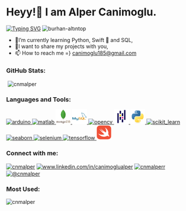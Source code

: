 # Heyy!👋 I am Alper Canimoglu.

[![Typing SVG](https://readme-typing-svg.demolab.com?font=&size=38&pause=1000&color=1C73F7&width=435&lines=Jr.+iOS+Developer)](https://git.io/typing-svg)
![burhan-altıntop](https://user-images.githubusercontent.com/79938189/198251000-c64ff7fb-d049-400b-87d2-6faadc27e588.gif)

- 🚀I’m currently learning Python, Swift  and SQL,
- 🧩I want to share my projects with you,
- 📫 How to reach me =} canimoglu185@gmail.com

<!---
CnmAlper/CnmAlper is a ✨ special ✨ repository because its `README.md` (this file) appears on your GitHub profile.
You can click the Preview link to take a look at your changes.
--->

<h3 align="left">GitHub Stats:</h3>
<p>&nbsp;<img align="center" src="https://github-readme-stats.vercel.app/api?username=cnmalper&show_icons=true&locale=en" alt="cnmalper" /></p>

<p align="left">
</p>

<h3 align="left">Languages and Tools:</h3>
<p align="left"> <a href="https://www.arduino.cc/" target="_blank" rel="noreferrer"> <img src="https://cdn.worldvectorlogo.com/logos/arduino-1.svg" alt="arduino" width="40" height="40"/> </a> <a href="https://www.mathworks.com/" target="_blank" rel="noreferrer"> <img src="https://upload.wikimedia.org/wikipedia/commons/2/21/Matlab_Logo.png" alt="matlab" width="40" height="40"/> </a> <a href="https://www.mongodb.com/" target="_blank" rel="noreferrer"> <img src="https://raw.githubusercontent.com/devicons/devicon/master/icons/mongodb/mongodb-original-wordmark.svg" alt="mongodb" width="40" height="40"/> </a> <a href="https://www.mysql.com/" target="_blank" rel="noreferrer"> <img src="https://raw.githubusercontent.com/devicons/devicon/master/icons/mysql/mysql-original-wordmark.svg" alt="mysql" width="40" height="40"/> </a> <a href="https://opencv.org/" target="_blank" rel="noreferrer"> <img src="https://www.vectorlogo.zone/logos/opencv/opencv-icon.svg" alt="opencv" width="40" height="40"/> </a> <a href="https://pandas.pydata.org/" target="_blank" rel="noreferrer"> <img src="https://raw.githubusercontent.com/devicons/devicon/2ae2a900d2f041da66e950e4d48052658d850630/icons/pandas/pandas-original.svg" alt="pandas" width="40" height="40"/> </a> <a href="https://www.python.org" target="_blank" rel="noreferrer"> <img src="https://raw.githubusercontent.com/devicons/devicon/master/icons/python/python-original.svg" alt="python" width="40" height="40"/> </a> <a href="https://scikit-learn.org/" target="_blank" rel="noreferrer"> <img src="https://upload.wikimedia.org/wikipedia/commons/0/05/Scikit_learn_logo_small.svg" alt="scikit_learn" width="40" height="40"/> </a> <a href="https://seaborn.pydata.org/" target="_blank" rel="noreferrer"> <img src="https://seaborn.pydata.org/_images/logo-mark-lightbg.svg" alt="seaborn" width="40" height="40"/> </a> <a href="https://www.selenium.dev" target="_blank" rel="noreferrer"> <img src="https://raw.githubusercontent.com/detain/svg-logos/780f25886640cef088af994181646db2f6b1a3f8/svg/selenium-logo.svg" alt="selenium" width="40" height="40"/> </a> <a href="https://www.tensorflow.org" target="_blank" rel="noreferrer"> <img src="https://www.vectorlogo.zone/logos/tensorflow/tensorflow-icon.svg" alt="tensorflow" width="40" height="40"/> </a> </a> <a align="left"> <a href="https://developer.apple.com/swift/" target="_blank" rel="noreferrer"> <img src="https://raw.githubusercontent.com/devicons/devicon/master/icons/swift/swift-original.svg" alt="swift" width="40" height="40"/> </a> </a>


<h3 align="left">Connect with me:</h3>
<p align="left">
<a href="https://twitter.com/cnmalper" target="blank"><img align="center" src="https://raw.githubusercontent.com/rahuldkjain/github-profile-readme-generator/master/src/images/icons/Social/twitter.svg" alt="cnmalper" height="30" width="40" /></a>
<a href="https://linkedin.com/in/canimoglualper" target="blank"><img align="center" src="https://raw.githubusercontent.com/rahuldkjain/github-profile-readme-generator/master/src/images/icons/Social/linked-in-alt.svg" alt="www.linkedin.com/in/canimoglualper" height="30" width="40" /></a>
<a href="https://instagram.com/cnmalperr" target="blank"><img align="center" src="https://raw.githubusercontent.com/rahuldkjain/github-profile-readme-generator/master/src/images/icons/Social/instagram.svg" alt="cnmalperr" height="30" width="40" /></a>
<a href="https://medium.com/@cnmalper" target="blank"><img align="center" src="https://raw.githubusercontent.com/rahuldkjain/github-profile-readme-generator/master/src/images/icons/Social/medium.svg" alt="@cnmalper" height="30" width="40" /></a>
</p>

<h3 align="left">Most Used:</h3>
<p align="left">
</p>

<p><img align="left" src="https://github-readme-stats.vercel.app/api/top-langs?username=cnmalper&show_icons=true&locale=en&layout=compact" alt="cnmalper" /></p>


